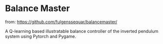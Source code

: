 # Balance Master

from: https://github.com/fulgenssequar/balancemaster/

A Q-learning based illustratable balance controller of the inverted pendulum system using Pytorch and Pygame.
